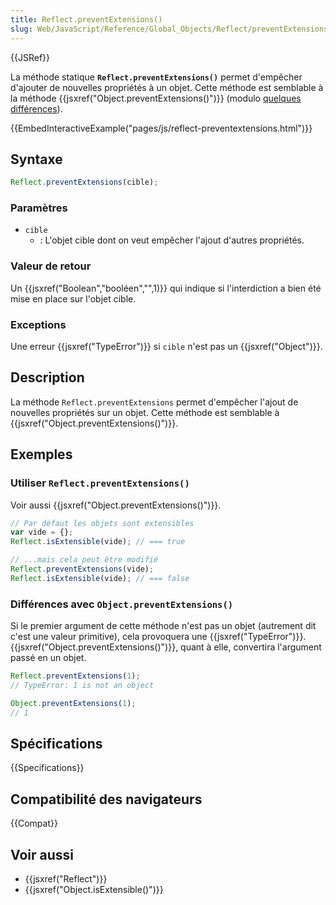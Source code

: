 ```yaml
---
title: Reflect.preventExtensions()
slug: Web/JavaScript/Reference/Global_Objects/Reflect/preventExtensions
---
```


{{JSRef}}

La méthode statique **`Reflect.preventExtensions()`** permet d'empêcher d'ajouter de nouvelles propriétés à un objet. Cette méthode est semblable à la méthode {{jsxref("Object.preventExtensions()")}} (modulo [quelques différences](#diffs)).

{{EmbedInteractiveExample("pages/js/reflect-preventextensions.html")}}

## Syntaxe

```js
Reflect.preventExtensions(cible);
```

### Paramètres

- `cible`
  - : L'objet cible dont on veut empêcher l'ajout d'autres propriétés.

### Valeur de retour

Un {{jsxref("Boolean","booléen","",1)}} qui indique si l'interdiction a bien été mise en place sur l'objet cible.

### Exceptions

Une erreur {{jsxref("TypeError")}} si `cible` n'est pas un {{jsxref("Object")}}.

## Description

La méthode `Reflect.preventExtensions` permet d'empêcher l'ajout de nouvelles propriétés sur un objet. Cette méthode est semblable à {{jsxref("Object.preventExtensions()")}}.

## Exemples

### Utiliser `Reflect.preventExtensions()`

Voir aussi {{jsxref("Object.preventExtensions()")}}.

```js
// Par défaut les objets sont extensibles
var vide = {};
Reflect.isExtensible(vide); // === true

// ...mais cela peut être modifié
Reflect.preventExtensions(vide);
Reflect.isExtensible(vide); // === false
```

### Différences avec `Object.preventExtensions()`

Si le premier argument de cette méthode n'est pas un objet (autrement dit c'est une valeur primitive), cela provoquera une {{jsxref("TypeError")}}. {{jsxref("Object.preventExtensions()")}}, quant à elle, convertira l'argument passé en un objet.

```js
Reflect.preventExtensions(1);
// TypeError: 1 is not an object

Object.preventExtensions(1);
// 1
```

## Spécifications

{{Specifications}}

## Compatibilité des navigateurs

{{Compat}}

## Voir aussi

- {{jsxref("Reflect")}}
- {{jsxref("Object.isExtensible()")}}
